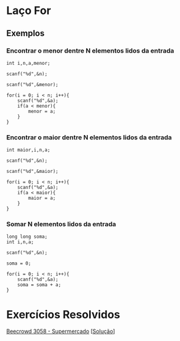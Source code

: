 # Laço For


## Exemplos

### Encontrar o menor dentre N elementos lidos da entrada

```
int i,n,a,menor;

scanf("%d",&n);

scanf("%d",&menor);

for(i = 0; i < n; i++){
    scanf("%d",&a);
    if(a < menor){
        menor = a;
    }
}
```

### Encontrar o maior dentre N elementos lidos da entrada

```
int maior,i,n,a;

scanf("%d",&n);

scanf("%d",&maior);

for(i = 0; i < n; i++){
    scanf("%d",&a);
    if(a < maior){
        maior = a;
    }
}
```

### Somar N elementos lidos da entrada

```
long long soma;
int i,n,a;

scanf("%d",&n);

soma = 0;

for(i = 0; i < n; i++){
    scanf("%d",&a);
    soma = soma + a;
}
```

# Exercícios Resolvidos

[Beecrowd 3058 - Supermercado](https://judge.beecrowd.com/en/problems/view/3058) [[Solução](upsolving/beecrowd_3058.c)]


